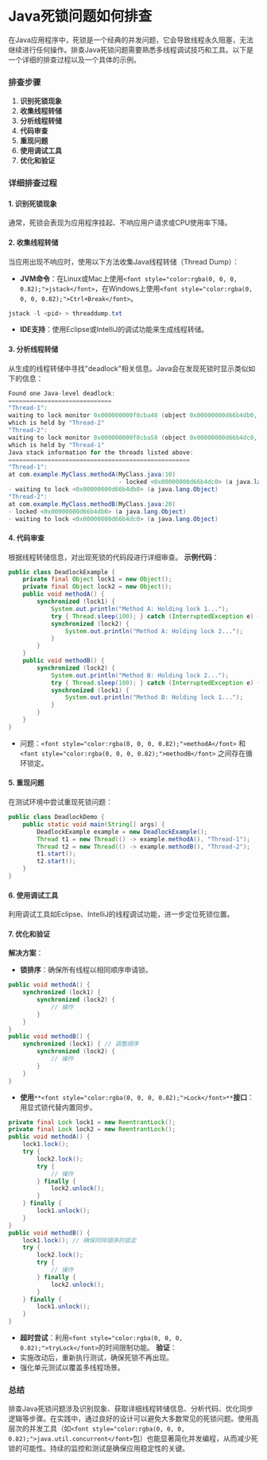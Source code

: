 # Java死锁问题如何排查
<font style="color:rgba(0, 0, 0, 0.82);">在Java应用程序中，死锁是一个经典的并发问题，它会导致线程永久阻塞，无法继续进行任何操作。排查Java死锁问题需要熟悉多线程调试技巧和工具。以下是一个详细的排查过程以及一个具体的示例。</font>
### <font style="color:rgba(0, 0, 0, 0.82);">排查步骤</font>
1. **<font style="color:rgba(0, 0, 0, 0.82);">识别死锁现象</font>**
2. **<font style="color:rgba(0, 0, 0, 0.82);">收集线程转储</font>**
3. **<font style="color:rgba(0, 0, 0, 0.82);">分析线程转储</font>**
4. **<font style="color:rgba(0, 0, 0, 0.82);">代码审查</font>**
5. **<font style="color:rgba(0, 0, 0, 0.82);">重现问题</font>**
6. **<font style="color:rgba(0, 0, 0, 0.82);">使用调试工具</font>**
7. **<font style="color:rgba(0, 0, 0, 0.82);">优化和验证</font>**
### <font style="color:rgba(0, 0, 0, 0.82);">详细排查过程</font>
#### <font style="color:rgba(0, 0, 0, 0.82);">1. 识别死锁现象</font>
<font style="color:rgba(0, 0, 0, 0.82);">通常，死锁会表现为应用程序挂起、不响应用户请求或CPU使用率下降。</font>
#### <font style="color:rgba(0, 0, 0, 0.82);">2. 收集线程转储</font>
<font style="color:rgba(0, 0, 0, 0.82);">当应用出现不响应时，使用以下方法收集Java线程转储（Thread Dump）：</font>
+ **<font style="color:rgba(0, 0, 0, 0.82);">JVM命令</font>**<font style="color:rgba(0, 0, 0, 0.82);">：在Linux或Mac上使用</font>`<font style="color:rgba(0, 0, 0, 0.82);">jstack</font>`<font style="color:rgba(0, 0, 0, 0.82);">，在Windows上使用</font>`<font style="color:rgba(0, 0, 0, 0.82);">Ctrl+Break</font>`<font style="color:rgba(0, 0, 0, 0.82);">。</font>
```java
jstack -l <pid> > threaddump.txt
```
+ **<font style="color:rgba(0, 0, 0, 0.82);">IDE支持</font>**<font style="color:rgba(0, 0, 0, 0.82);">：使用Eclipse或IntelliJ的调试功能来生成线程转储。</font>
#### <font style="color:rgba(0, 0, 0, 0.82);">3. 分析线程转储</font>
<font style="color:rgba(0, 0, 0, 0.82);">从生成的线程转储中寻找"deadlock"相关信息。Java会在发现死锁时显示类似如下的信息：</font>
```java
Found one Java-level deadlock:  
=============================  
"Thread-1":  
waiting to lock monitor 0x000000000f8cba48 (object 0x00000000d66b4db0, a java.lang.Object),  
which is held by "Thread-2"  
"Thread-2":  
waiting to lock monitor 0x000000000f8cba58 (object 0x00000000d66b4dc0, a java.lang.Object),  
which is held by "Thread-1"  
Java stack information for the threads listed above:  
===================================================  
"Thread-1":  
at com.example.MyClass.methodA(MyClass.java:10)  
                               - locked <0x00000000d66b4dc0> (a java.lang.Object)  
- waiting to lock <0x00000000d66b4db0> (a java.lang.Object)  
"Thread-2":  
at com.example.MyClass.methodB(MyClass.java:20)  
- locked <0x00000000d66b4db0> (a java.lang.Object)  
- waiting to lock <0x00000000d66b4dc0> (a java.lang.Object)
```
#### <font style="color:rgba(0, 0, 0, 0.82);">4. 代码审查</font>
<font style="color:rgba(0, 0, 0, 0.82);">根据线程转储信息，对出现死锁的代码段进行详细审查。</font>
**<font style="color:rgba(0, 0, 0, 0.82);">示例代码</font>**<font style="color:rgba(0, 0, 0, 0.82);">：</font>
```java
public class DeadlockExample {  
    private final Object lock1 = new Object();  
    private final Object lock2 = new Object();  
    public void methodA() {  
        synchronized (lock1) {  
            System.out.println("Method A: Holding lock 1...");  
            try { Thread.sleep(100); } catch (InterruptedException e) {}  
            synchronized (lock2) {  
                System.out.println("Method A: Holding lock 2...");  
            }  
        }  
    }  
    public void methodB() {  
        synchronized (lock2) {  
            System.out.println("Method B: Holding lock 2...");  
            try { Thread.sleep(100); } catch (InterruptedException e) {}  
            synchronized (lock1) {  
                System.out.println("Method B: Holding lock 1...");  
            }  
        }  
    }  
}
```
+ <font style="color:rgba(0, 0, 0, 0.82);">问题：</font>`<font style="color:rgba(0, 0, 0, 0.82);">methodA</font>`<font style="color:rgba(0, 0, 0, 0.82);"> </font><font style="color:rgba(0, 0, 0, 0.82);">和</font><font style="color:rgba(0, 0, 0, 0.82);"> </font>`<font style="color:rgba(0, 0, 0, 0.82);">methodB</font>`<font style="color:rgba(0, 0, 0, 0.82);"> </font><font style="color:rgba(0, 0, 0, 0.82);">之间存在循环锁定。</font>
#### <font style="color:rgba(0, 0, 0, 0.82);">5. 重现问题</font>
<font style="color:rgba(0, 0, 0, 0.82);">在测试环境中尝试重现死锁问题：</font>
```java
public class DeadlockDemo {  
    public static void main(String[] args) {  
        DeadlockExample example = new DeadlockExample();  
        Thread t1 = new Thread(() -> example.methodA(), "Thread-1");  
        Thread t2 = new Thread(() -> example.methodB(), "Thread-2");  
        t1.start();  
        t2.start();  
    }  
}
```
#### <font style="color:rgba(0, 0, 0, 0.82);">6. 使用调试工具</font>
<font style="color:rgba(0, 0, 0, 0.82);">利用调试工具如Eclipse、IntelliJ的线程调试功能，进一步定位死锁位置。</font>
#### <font style="color:rgba(0, 0, 0, 0.82);">7. 优化和验证</font>
**<font style="color:rgba(0, 0, 0, 0.82);">解决方案</font>**<font style="color:rgba(0, 0, 0, 0.82);">：</font>
+ **<font style="color:rgba(0, 0, 0, 0.82);">锁排序</font>**<font style="color:rgba(0, 0, 0, 0.82);">：确保所有线程以相同顺序申请锁。</font>
```java
public void methodA() {  
    synchronized (lock1) {  
        synchronized (lock2) {  
            // 操作  
        }  
    }  
}  
public void methodB() {  
    synchronized (lock1) { // 调整顺序  
        synchronized (lock2) {  
            // 操作  
        }  
    }  
}
```
+ **<font style="color:rgba(0, 0, 0, 0.82);">使用</font>**`**<font style="color:rgba(0, 0, 0, 0.82);">Lock</font>**`**<font style="color:rgba(0, 0, 0, 0.82);">接口</font>**<font style="color:rgba(0, 0, 0, 0.82);">：用显式锁代替内置同步。</font>
```java
private final Lock lock1 = new ReentrantLock();  
private final Lock lock2 = new ReentrantLock();  
public void methodA() {  
    lock1.lock();  
    try {  
        lock2.lock();  
        try {  
            // 操作  
        } finally {  
            lock2.unlock();  
        }  
    } finally {  
        lock1.unlock();  
    }  
}  
public void methodB() {  
    lock1.lock(); // 确保同样顺序的锁定  
    try {  
        lock2.lock();  
        try {  
            // 操作  
        } finally {  
            lock2.unlock();  
        }  
    } finally {  
        lock1.unlock();  
    }  
}
```
+ **<font style="color:rgba(0, 0, 0, 0.82);">超时尝试</font>**<font style="color:rgba(0, 0, 0, 0.82);">：利用</font>`<font style="color:rgba(0, 0, 0, 0.82);">tryLock</font>`<font style="color:rgba(0, 0, 0, 0.82);">的时间限制功能。</font>
**<font style="color:rgba(0, 0, 0, 0.82);">验证</font>**<font style="color:rgba(0, 0, 0, 0.82);">：</font>
+ <font style="color:rgba(0, 0, 0, 0.82);">实施改动后，重新执行测试，确保死锁不再出现。</font>
+ <font style="color:rgba(0, 0, 0, 0.82);">强化单元测试以覆盖多线程场景。</font>
### <font style="color:rgba(0, 0, 0, 0.82);">总结</font>
<font style="color:rgba(0, 0, 0, 0.82);">排查Java死锁问题涉及识别现象、获取详细线程转储信息、分析代码、优化同步逻辑等步骤。在实践中，通过良好的设计可以避免大多数常见的死锁问题。使用高层次的并发工具（如</font>`<font style="color:rgba(0, 0, 0, 0.82);">java.util.concurrent</font>`<font style="color:rgba(0, 0, 0, 0.82);">包）也能显著简化并发编程，从而减少死锁的可能性。持续的监控和测试是确保应用稳定性的关键。</font>
